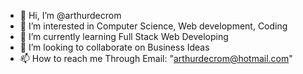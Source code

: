 - 👋 Hi, I’m @arthurdecrom
- 👀 I’m interested in Computer Science, Web development, Coding
- 🌱 I’m currently learning Full Stack Web Developing
- 💞️ I’m looking to collaborate on Business Ideas
- 📫 How to reach me Through Email: "arthurdecrom@hotmail.com"

<!---
arthurdecrom/arthurdecrom is a ✨ special ✨ repository because its `README.md` (this file) appears on your GitHub profile.
You can click the Preview link to take a look at your changes.
--->
